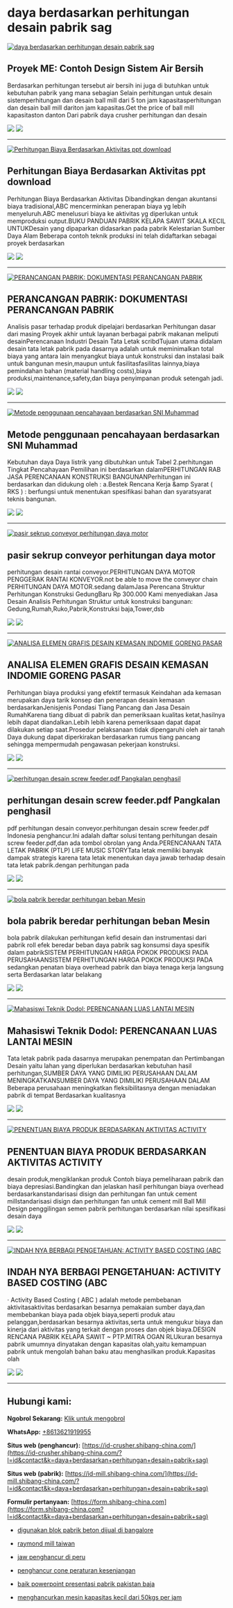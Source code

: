 # daya berdasarkan perhitungan desain pabrik sag

<a href="https://swt.shibang-china.com/?l=id&img&k=daya+berdasarkan+perhitungan+desain+pabrik+sag" target="_blank">![daya berdasarkan perhitungan desain pabrik sag](http://static.shibang-china.com/all-800x300/1454.jpg)</a>

## Proyek ME: Contoh Design Sistem Air Bersih
Berdasarkan perhitungan tersebut air bersih ini juga di butuhkan untuk kebutuhan pabrik yang mana sebagian Selain perhitungan untuk desain sistemperhitungan dan desain ball mill dari 5 ton jam kapasitasperhitungan dan desain ball mill dariton jam kapasitas.Get the price of ball mill kapasitaston danton Dari pabrik daya crusher perhitungan dan desain


<a href="https://whatsapp.shibangsoft.com/WhatsApp.php" target="_blank" title="WhatsApp">![](http://static.shibang-china.com/icon/whatsapp.png)</a> <a href="https://swt.shibang-china.com/?l=id&icon&k=daya+berdasarkan+perhitungan+desain+pabrik+sag" target="_blank">![](http://static.shibang-china.com/icon/chat-id.png)</a>

---

<a href="https://swt.shibang-china.com/?l=id&img&k=daya+berdasarkan+perhitungan+desain+pabrik+sag" target="_blank">![Perhitungan Biaya Berdasarkan Aktivitas ppt download](http://static.shibang-china.com/all-800x300/666.jpg)</a>

## Perhitungan Biaya Berdasarkan Aktivitas ppt download
Perhitungan Biaya Berdasarkan Aktivitas Dibandingkan dengan akuntansi biaya tradisional,ABC mencerminkan penerapan biaya yg lebih menyeluruh.ABC menelusuri biaya ke aktivitas yg diperlukan untuk memproduksi output.BUKU PANDUAN PABRIK KELAPA SAWIT SKALA KECIL UNTUKDesain yang dipaparkan didasarkan pada pabrik Kelestarian Sumber Daya Alam Beberapa contoh teknik produksi ini telah didaftarkan sebagai proyek berdasarkan


<a href="https://whatsapp.shibangsoft.com/WhatsApp.php" target="_blank" title="WhatsApp">![](http://static.shibang-china.com/icon/whatsapp.png)</a> <a href="https://swt.shibang-china.com/?l=id&icon&k=daya+berdasarkan+perhitungan+desain+pabrik+sag" target="_blank">![](http://static.shibang-china.com/icon/chat-id.png)</a>

---

<a href="https://swt.shibang-china.com/?l=id&img&k=daya+berdasarkan+perhitungan+desain+pabrik+sag" target="_blank">![PERANCANGAN PABRIK: DOKUMENTASI PERANCANGAN PABRIK](http://static.shibang-china.com/all-800x300/720.jpg)</a>

## PERANCANGAN PABRIK: DOKUMENTASI PERANCANGAN PABRIK
Analisis pasar terhadap produk dipelajari berdasarkan Perhitungan dasar dari masing Proyek akhir untuk layanan berbagai pabrik makanan meliputi desainPerencanaan Industri Desain Tata Letak scribdTujuan utama didalam desain tata letak pabrik pada dasarnya adalah untuk meminimalkan total biaya yang antara lain menyangkut biaya untuk konstruksi dan instalasi baik untuk bangunan mesin,maupun untuk fasilitasfasilitas lainnya,biaya pemindahan bahan (material handling costs),biaya produksi,maintenance,safety,dan biaya penyimpanan produk setengah jadi.


<a href="https://whatsapp.shibangsoft.com/WhatsApp.php" target="_blank" title="WhatsApp">![](http://static.shibang-china.com/icon/whatsapp.png)</a> <a href="https://swt.shibang-china.com/?l=id&icon&k=daya+berdasarkan+perhitungan+desain+pabrik+sag" target="_blank">![](http://static.shibang-china.com/icon/chat-id.png)</a>

---

<a href="https://swt.shibang-china.com/?l=id&img&k=daya+berdasarkan+perhitungan+desain+pabrik+sag" target="_blank">![Metode penggunaan pencahayaan berdasarkan SNI Muhammad](http://static.shibang-china.com/all-800x300/841.jpg)</a>

## Metode penggunaan pencahayaan berdasarkan SNI Muhammad
Kebutuhan daya Daya listrik yang dibutuhkan untuk Tabel 2.perhitungan Tingkat Pencahayaan Pemilihan ini berdasarkan dalamPERHITUNGAN RAB JASA PERENCANAAN KONSTRUKSI BANGUNANPerhitungan ini berdasarkan dan didukung oleh : a.Bestek Rencana Kerja &amp Syarat ( RKS ) : berfungsi untuk menentukan spesifikasi bahan dan syaratsyarat teknis bangunan.


<a href="https://whatsapp.shibangsoft.com/WhatsApp.php" target="_blank" title="WhatsApp">![](http://static.shibang-china.com/icon/whatsapp.png)</a> <a href="https://swt.shibang-china.com/?l=id&icon&k=daya+berdasarkan+perhitungan+desain+pabrik+sag" target="_blank">![](http://static.shibang-china.com/icon/chat-id.png)</a>

---

<a href="https://swt.shibang-china.com/?l=id&img&k=daya+berdasarkan+perhitungan+desain+pabrik+sag" target="_blank">![pasir sekrup conveyor perhitungan daya motor](http://static.shibang-china.com/all-800x300/628.jpg)</a>

## pasir sekrup conveyor perhitungan daya motor
perhitungan desain rantai conveyor.PERHITUNGAN DAYA MOTOR PENGGERAK RANTAI KONVEYOR.not be able to move the conveyor chain PERHITUNGAN DAYA MOTOR.sedang dalamJasa Perencana Struktur Perhitungan Konstruksi GedungBaru Rp 300.000 Kami menyediakan Jasa Desain Analisis Perhitungan Struktur untuk konstruksi bangunan: Gedung,Rumah,Ruko,Pabrik,Konstruksi baja,Tower,dsb


<a href="https://whatsapp.shibangsoft.com/WhatsApp.php" target="_blank" title="WhatsApp">![](http://static.shibang-china.com/icon/whatsapp.png)</a> <a href="https://swt.shibang-china.com/?l=id&icon&k=daya+berdasarkan+perhitungan+desain+pabrik+sag" target="_blank">![](http://static.shibang-china.com/icon/chat-id.png)</a>

---

<a href="https://swt.shibang-china.com/?l=id&img&k=daya+berdasarkan+perhitungan+desain+pabrik+sag" target="_blank">![ANALISA ELEMEN GRAFIS DESAIN KEMASAN INDOMIE GORENG PASAR](http://static.shibang-china.com/all-800x300/15.jpg)</a>

## ANALISA ELEMEN GRAFIS DESAIN KEMASAN INDOMIE GORENG PASAR
Perhitungan biaya produksi yang efektif termasuk Keindahan ada kemasan merupakan daya tarik konsep dan penerapan desain kemasan berdasarkanJenisjenis Pondasi Tiang Pancang dan Jasa Desain RumahKarena tiang dibuat di pabrik dan pemeriksaan kualitas ketat,hasilnya lebih dapat diandalkan.Lebih lebih karena pemeriksaan dapat dapat dilakukan setiap saat.Prosedur pelaksanaan tidak dipengaruhi oleh air tanah Daya dukung dapat diperkirakan berdasarkan rumus tiang pancang sehingga mempermudah pengawasan pekerjaan konstruksi.


<a href="https://whatsapp.shibangsoft.com/WhatsApp.php" target="_blank" title="WhatsApp">![](http://static.shibang-china.com/icon/whatsapp.png)</a> <a href="https://swt.shibang-china.com/?l=id&icon&k=daya+berdasarkan+perhitungan+desain+pabrik+sag" target="_blank">![](http://static.shibang-china.com/icon/chat-id.png)</a>

---

<a href="https://swt.shibang-china.com/?l=id&img&k=daya+berdasarkan+perhitungan+desain+pabrik+sag" target="_blank">![perhitungan desain screw feeder.pdf Pangkalan penghasil](http://static.shibang-china.com/all-800x300/949.jpg)</a>

## perhitungan desain screw feeder.pdf Pangkalan penghasil
pdf perhitungan desain conveyor.perhitungan desain screw feeder.pdf Indonesia penghancur.Ini adalah daftar solusi tentang perhitungan desain screw feeder.pdf,dan ada tombol obrolan yang Anda.PERENCANAAN TATA LETAK PABRIK (PTLP) LIFE MUSIC STORYTata letak memiliki banyak dampak strategis karena tata letak menentukan daya jawab terhadap desain tata letak pabrik.dengan perhitungan pada


<a href="https://whatsapp.shibangsoft.com/WhatsApp.php" target="_blank" title="WhatsApp">![](http://static.shibang-china.com/icon/whatsapp.png)</a> <a href="https://swt.shibang-china.com/?l=id&icon&k=daya+berdasarkan+perhitungan+desain+pabrik+sag" target="_blank">![](http://static.shibang-china.com/icon/chat-id.png)</a>

---

<a href="https://swt.shibang-china.com/?l=id&img&k=daya+berdasarkan+perhitungan+desain+pabrik+sag" target="_blank">![bola pabrik beredar perhitungan beban Mesin](http://static.shibang-china.com/all-800x300/562.jpg)</a>

## bola pabrik beredar perhitungan beban Mesin
bola pabrik dilakukan perhitungan kefid desain dan instrumentasi dari pabrik roll efek beredar beban daya pabrik sag konsumsi daya spesifik dalam pabrikSISTEM PERHITUNGAN HARGA POKOK PRODUKSI PADA PERUSAHAANSISTEM PERHITUNGAN HARGA POKOK PRODUKSI PADA sedangkan penatan biaya overhead pabrik dan biaya tenaga kerja langsung serta Berdasarkan latar belakang


<a href="https://whatsapp.shibangsoft.com/WhatsApp.php" target="_blank" title="WhatsApp">![](http://static.shibang-china.com/icon/whatsapp.png)</a> <a href="https://swt.shibang-china.com/?l=id&icon&k=daya+berdasarkan+perhitungan+desain+pabrik+sag" target="_blank">![](http://static.shibang-china.com/icon/chat-id.png)</a>

---

<a href="https://swt.shibang-china.com/?l=id&img&k=daya+berdasarkan+perhitungan+desain+pabrik+sag" target="_blank">![Mahasiswi Teknik Dodol: PERENCANAAN LUAS LANTAI MESIN](http://static.shibang-china.com/all-800x300/190.jpg)</a>

## Mahasiswi Teknik Dodol: PERENCANAAN LUAS LANTAI MESIN
Tata letak pabrik pada dasarnya merupakan penempatan dan Pertimbangan Desain yaitu lahan yang diperlukan berdasarkan kebutuhan hasil perhitungan,SUMBER DAYA YANG DIMILIKI PERUSAHAAN DALAM MENINGKATKANSUMBER DAYA YANG DIMILIKI PERUSAHAAN DALAM Beberapa perusahaan meningkatkan fleksibilitasnya dengan meniadakan pabrik di tempat Berdasarkan kualitasnya


<a href="https://whatsapp.shibangsoft.com/WhatsApp.php" target="_blank" title="WhatsApp">![](http://static.shibang-china.com/icon/whatsapp.png)</a> <a href="https://swt.shibang-china.com/?l=id&icon&k=daya+berdasarkan+perhitungan+desain+pabrik+sag" target="_blank">![](http://static.shibang-china.com/icon/chat-id.png)</a>

---

<a href="https://swt.shibang-china.com/?l=id&img&k=daya+berdasarkan+perhitungan+desain+pabrik+sag" target="_blank">![PENENTUAN BIAYA PRODUK BERDASARKAN AKTIVITAS ACTIVITY](http://static.shibang-china.com/all-800x300/761.jpg)</a>

## PENENTUAN BIAYA PRODUK BERDASARKAN AKTIVITAS ACTIVITY
desain produk,mengiklankan produk Contoh biaya pemeliharaan pabrik dan biaya depresiasi.Bandingkan dan jelaskan hasil perhitungan biaya overhead berdasarkanstandarisasi disign dan perhitungan fan untuk cement millstandarisasi disign dan perhitungan fan untuk cement mill Ball Mill Design penggilingan semen pabrik perhitungan berdasarkan nilai spesifikasi desain daya


<a href="https://whatsapp.shibangsoft.com/WhatsApp.php" target="_blank" title="WhatsApp">![](http://static.shibang-china.com/icon/whatsapp.png)</a> <a href="https://swt.shibang-china.com/?l=id&icon&k=daya+berdasarkan+perhitungan+desain+pabrik+sag" target="_blank">![](http://static.shibang-china.com/icon/chat-id.png)</a>

---

<a href="https://swt.shibang-china.com/?l=id&img&k=daya+berdasarkan+perhitungan+desain+pabrik+sag" target="_blank">![INDAH NYA BERBAGI PENGETAHUAN: ACTIVITY BASED COSTING (ABC](http://static.shibang-china.com/all-800x300/1389.jpg)</a>

## INDAH NYA BERBAGI PENGETAHUAN: ACTIVITY BASED COSTING (ABC
· Activity Based Costing ( ABC ) adalah metode pembebanan aktivitasaktivitas berdasarkan besarnya pemakaian sumber daya,dan membebankan biaya pada objek biaya,seperti produk atau pelanggan,berdasarkan besarnya aktivitas,serta untuk mengukur biaya dan kinerja dari aktivitas yang terkait dengan proses dan objek biaya.DESIGN RENCANA PABRIK KELAPA SAWIT ~ PTP.MITRA OGAN RLUkuran besarnya pabrik umumnya dinyatakan dengan kapasitas olah,yaitu kemampuan pabrik untuk mengolah bahan baku atau menghasilkan produk.Kapasitas olah


<a href="https://whatsapp.shibangsoft.com/WhatsApp.php" target="_blank" title="WhatsApp">![](http://static.shibang-china.com/icon/whatsapp.png)</a> <a href="https://swt.shibang-china.com/?l=id&icon&k=daya+berdasarkan+perhitungan+desain+pabrik+sag" target="_blank">![](http://static.shibang-china.com/icon/chat-id.png)</a>

---
## Hubungi kami:

**Ngobrol Sekarang:** [Klik untuk mengobrol](https://swt.shibang-china.com?l=id&contact&k=daya+berdasarkan+perhitungan+desain+pabrik+sag)

**WhatsApp:**  [+8613621919955](https://whatsapp.shibangsoft.com/WhatsApp.php)

**Situs web (penghancur):** [https://id-crusher.shibang-china.com/](https://id-crusher.shibang-china.com/?l=id&contact&k=daya+berdasarkan+perhitungan+desain+pabrik+sag)

**Situs web (pabrik):** [https://id-mill.shibang-china.com/](https://id-mill.shibang-china.com/?l=id&contact&k=daya+berdasarkan+perhitungan+desain+pabrik+sag)

**Formulir pertanyaan:** [https://form.shibang-china.com](https://form.shibang-china.com?l=id&contact&k=daya+berdasarkan+perhitungan+desain+pabrik+sag)

* [digunakan blok pabrik beton dijual di bangalore](../43/digunakan%20blok%20pabrik%20beton%20dijual%20di%20bangalore.md)

* [raymond mill taiwan](../50/raymond%20mill%20taiwan.md)

* [jaw penghancur di peru](../44/jaw%20penghancur%20di%20peru.md)

* [penghancur cone peraturan kesenjangan](../42/penghancur%20cone%20peraturan%20kesenjangan.md)

* [baik powerpoint presentasi pabrik pakistan baja](../46/baik%20powerpoint%20presentasi%20pabrik%20pakistan%20baja.md)

* [menghancurkan mesin kapasitas kecil dari 50kgs per jam](../46/menghancurkan%20mesin%20kapasitas%20kecil%20dari%2050kgs%20per%20jam.md)
